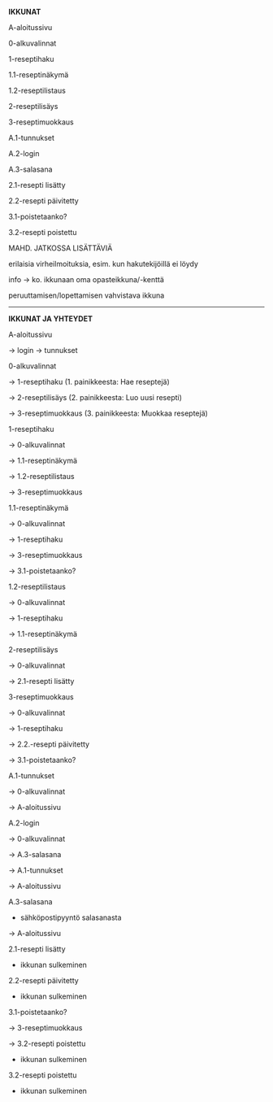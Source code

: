 **IKKUNAT**


A-aloitussivu

0-alkuvalinnat

1-reseptihaku

1.1-reseptinäkymä

1.2-reseptilistaus

2-reseptilisäys

3-reseptimuokkaus

A.1-tunnukset

A.2-login

A.3-salasana

2.1-resepti lisätty

2.2-resepti päivitetty

3.1-poistetaanko?

3.2-resepti poistettu



MAHD. JATKOSSA LISÄTTÄVIÄ


erilaisia virheilmoituksia, esim. kun hakutekijöillä ei löydy

info -> ko. ikkunaan oma opasteikkuna/-kenttä

peruuttamisen/lopettamisen vahvistava ikkuna

-------------------------------------------------------

**IKKUNAT JA YHTEYDET**


A-aloitussivu

-> login
-> tunnukset


0-alkuvalinnat

-> 1-reseptihaku (1. painikkeesta: Hae reseptejä)

-> 2-reseptilisäys (2. painikkeesta: Luo uusi resepti)

-> 3-reseptimuokkaus (3. painikkeesta: Muokkaa reseptejä)


1-reseptihaku

-> 0-alkuvalinnat

-> 1.1-reseptinäkymä

-> 1.2-reseptilistaus

-> 3-reseptimuokkaus


1.1-reseptinäkymä

-> 0-alkuvalinnat

-> 1-reseptihaku

-> 3-reseptimuokkaus

-> 3.1-poistetaanko?


1.2-reseptilistaus

-> 0-alkuvalinnat

-> 1-reseptihaku

-> 1.1-reseptinäkymä


2-reseptilisäys

-> 0-alkuvalinnat

-> 2.1-resepti lisätty


3-reseptimuokkaus

-> 0-alkuvalinnat

-> 1-reseptihaku

-> 2.2.-resepti päivitetty

-> 3.1-poistetaanko?


A.1-tunnukset

-> 0-alkuvalinnat

-> A-aloitussivu


A.2-login

-> 0-alkuvalinnat

-> A.3-salasana

-> A.1-tunnukset

-> A-aloitussivu


A.3-salasana

- sähköpostipyyntö salasanasta

-> A-aloitussivu


2.1-resepti lisätty

- ikkunan sulkeminen


2.2-resepti päivitetty

- ikkunan sulkeminen


3.1-poistetaanko?

-> 3-reseptimuokkaus

-> 3.2-resepti poistettu

- ikkunan sulkeminen


3.2-resepti poistettu

- ikkunan sulkeminen


